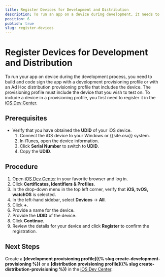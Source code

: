 ```yaml
---
title: Register Devices for Development and Distribution
description: To run an app on a device during development, it needs to be signed with a matching certificate and provisioning profile that contain the device UDID.
position: 6
publish: true
slug: register-devices
---
```


# Register Devices for Development and Distribution

To run your app on device during the development process, you need to build and code sign the app with a development provisioning profile or with an Ad Hoc distribution provisioning profile that includes the device. The provisioning profile must include the device that you wish to test on. To include a device in a provisioning profile, you first need to register it in the [iOS Dev Center](https://developer.apple.com/membercenter).

## Prerequisites

* Verify that you have obtained the **UDID** of your iOS device.
  1. Connect the iOS device to your Windows or {{site.osx}} system.
  1. In iTunes, open the device information.
  1. Click **Serial Number** to switch to **UDID**.
  1. Copy the **UDID**.

## Procedure

1. Open [iOS Dev Center](https://developer.apple.com/membercenter) in your favorite browser and log in.
1. Click **Certificates, Identifiers &amp; Profiles**.
1. In the drop-down menu in the top left corner, verify that **iOS, tvOS, watchOS** is selected.
1. In the left-hand sidebar, select **Devices** &#8594; **All**.
1. Click **+**.
1. Provide a name for the device.
1. Provide the **UDID** of the device.
1. Click **Continue**.
1. Review the details for your device and click **Register** to confirm the registration.

## Next Steps

Create a **[development provisioning profile]({% slug create-development-provisioning %})** or a **[distribution provisioning profile]({% slug create-distribution-provisioning %})** in the [iOS Dev Center](https://developer.apple.com/membercenter).
